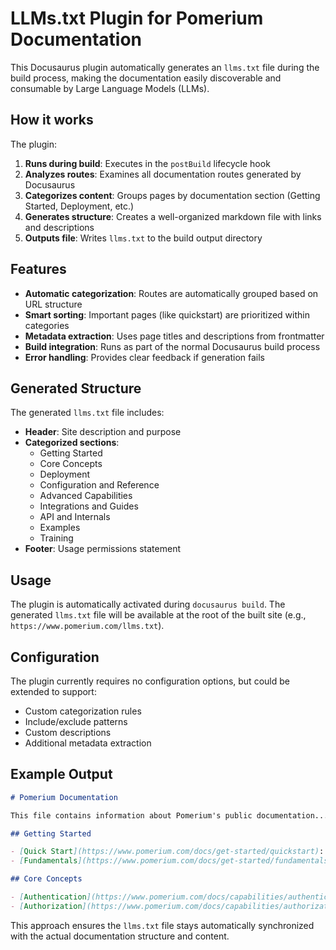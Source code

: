 # LLMs.txt Plugin for Pomerium Documentation

This Docusaurus plugin automatically generates an `llms.txt` file during the build process, making the documentation easily discoverable and consumable by Large Language Models (LLMs).

## How it works

The plugin:

1. **Runs during build**: Executes in the `postBuild` lifecycle hook
2. **Analyzes routes**: Examines all documentation routes generated by Docusaurus
3. **Categorizes content**: Groups pages by documentation section (Getting Started, Deployment, etc.)
4. **Generates structure**: Creates a well-organized markdown file with links and descriptions
5. **Outputs file**: Writes `llms.txt` to the build output directory

## Features

- **Automatic categorization**: Routes are automatically grouped based on URL structure
- **Smart sorting**: Important pages (like quickstart) are prioritized within categories
- **Metadata extraction**: Uses page titles and descriptions from frontmatter
- **Build integration**: Runs as part of the normal Docusaurus build process
- **Error handling**: Provides clear feedback if generation fails

## Generated Structure

The generated `llms.txt` file includes:

- **Header**: Site description and purpose
- **Categorized sections**:
  - Getting Started
  - Core Concepts
  - Deployment
  - Configuration and Reference
  - Advanced Capabilities
  - Integrations and Guides
  - API and Internals
  - Examples
  - Training
- **Footer**: Usage permissions statement

## Usage

The plugin is automatically activated during `docusaurus build`. The generated `llms.txt` file will be available at the root of the built site (e.g., `https://www.pomerium.com/llms.txt`).

## Configuration

The plugin currently requires no configuration options, but could be extended to support:

- Custom categorization rules
- Include/exclude patterns
- Custom descriptions
- Additional metadata extraction

## Example Output

```markdown
# Pomerium Documentation

This file contains information about Pomerium's public documentation...

## Getting Started

- [Quick Start](https://www.pomerium.com/docs/get-started/quickstart): Get up and running with Pomerium in minutes
- [Fundamentals](https://www.pomerium.com/docs/get-started/fundamentals): Core concepts and architecture overview

## Core Concepts

- [Authentication](https://www.pomerium.com/docs/capabilities/authentication): How Pomerium verifies user identity
- [Authorization](https://www.pomerium.com/docs/capabilities/authorization): How Pomerium controls access to resources ...
```

This approach ensures the `llms.txt` file stays automatically synchronized with the actual documentation structure and content.
